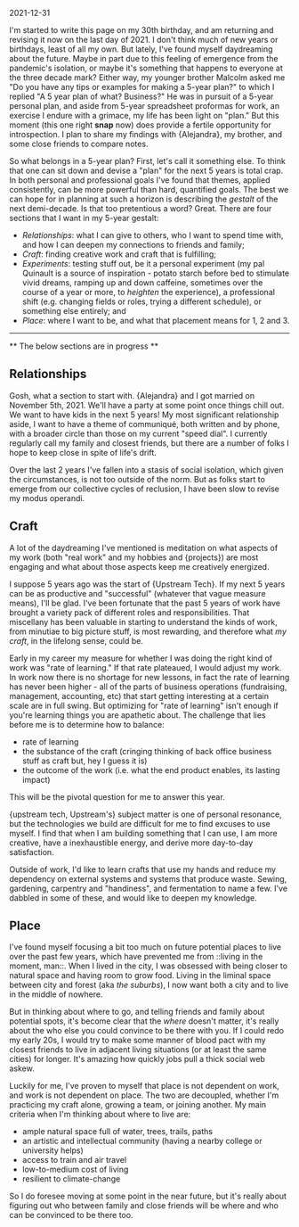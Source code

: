 2021-12-31

I'm started to write this page on my 30th birthday, and am returning and revising it now on the last day of 2021. I don't think much of new years or birthdays, least of all my own. But lately, I've found myself daydreaming about the future. Maybe in part due to this feeling of emergence from the pandemic's isolation, or maybe it's something that happens to everyone at the three decade mark? Either way, my younger brother Malcolm asked me "Do you have any tips or examples for making a 5-year plan?" to which I replied "A 5 year plan of what? Business?" He was in pursuit of a 5-year personal plan, and aside from 5-year spreadsheet proformas for work, an exercise I endure with a grimace, my life has been light on "plan." But this moment (this one right **snap** now) does provide a fertile opportunity for introspection. I plan to share my findings with {Alejandra}, my brother, and some close friends to compare notes.

So what belongs in a 5-year plan? First, let's call it something else. To think that one can sit down and devise a "plan" for the next 5 years is total crap. In both personal and professional goals I've found that themes, applied consistently, can be more powerful than hard, quantified goals. The best we can hope for in planning at such a horizon is describing the _gestalt_ of the next demi-decade. Is that too pretentious a word? Great. There are four sections that I want in my 5-year gestalt:

+ *Relationships*: what I can give to others, who I want to spend time with, and how I can deepen my connections to friends and family;
+ *Craft*: finding creative work and craft that is fulfilling;
+ *Experiments*: testing stuff out, be it a personal experiment (my pal Quinault is a source of inspiration - potato starch before bed to stimulate vivid dreams, ramping up and down caffeine, sometimes over the course of a year or more, to _heighten_ the experience), a professional shift (e.g. changing fields or roles, trying a different schedule), or something else entirely; and
+ *Place*: where I want to be, and what that placement means for 1, 2 and 3.

---

** The below sections are in progress **

## Relationships

Gosh, what a section to start with. {Alejandra} and I got married on November 5th, 2021. We'll have a party at some point once things chill out. We want to have kids in the next 5 years! My most significant relationship aside, I want to have a theme of communiqué, both written and by phone, with a broader circle than those on my current "speed dial". I currently regularly call my family and closest friends, but there are a number of folks I hope to keep close in spite of life's drift.

Over the last 2 years I've fallen into a stasis of social isolation, which given the circumstances, is not too outside of the norm. But as folks start to emerge from our collective cycles of reclusion, I have been slow to revise my modus operandi.

## Craft

A lot of the daydreaming I've mentioned is meditation on what aspects of my work (both "real work" and my hobbies and {projects}) are most engaging and what about those aspects keep me creatively energized.

I suppose 5 years ago was the start of {Upstream Tech}. If my next 5 years can be as productive and "successful" (whatever that vague measure means), I'll be glad. I've been fortunate that the past 5 years of work have brought a variety pack of different roles and responsibilities. That miscellany has been valuable in starting to understand the kinds of work, from minutiae to big picture stuff, is most rewarding, and therefore what _my craft_, in the lifelong sense, could be.

Early in my career my measure for whether I was doing the right kind of work was "rate of learning." If that rate plateaued, I would adjust my work. In work now there is no shortage for new lessons, in fact the rate of learning has never been higher - all of the parts of business operations (fundraising, management, accounting, etc) that start getting interesting at a certain scale are in full swing. But optimizing for "rate of learning" isn't enough if you're learning things you are apathetic about. The challenge that lies before me is to determine how to balance:
+ rate of learning
+ the substance of the craft (cringing thinking of back office business stuff as craft but, hey I guess it is)
+ the outcome of the work (i.e. what the end product enables, its lasting impact)

This will be the pivotal question for me to answer this year.

{upstream tech, Upstream's} subject matter is one of personal resonance, but the technologies we build are difficult for me to find excuses to use myself. I find that when I am building something that I can use, I am more creative, have a inexhaustible energy, and derive more day-to-day satisfaction.

Outside of work, I'd like to learn crafts that use my hands and reduce my dependency on external systems and systems that produce waste. Sewing, gardening, carpentry and "handiness", and fermentation to name a few. I've dabbled in some of these, and would like to deepen my knowledge.

## Place

I've found myself focusing a bit too much on future potential places to live over the past few years, which have prevented me from ::living in the moment, man::. When I lived in the city, I was obsessed with being closer to natural space and having room to grow food. Living in the liminal space between city and forest (aka _the suburbs_), I now want both a city and to live in the middle of nowhere.

But in thinking about where to go, and telling friends and family about potential spots, it's become clear that the _where_ doesn't matter, it's really about the who else you could convince to be there with you. If I could redo my early 20s, I would try to make some manner of blood pact with my closest friends to live in adjacent living situations (or at least the same cities) for longer. It's amazing how quickly jobs pull a thick social web askew.

Luckily for me, I've proven to myself that place is not dependent on work, and work is not dependent on place. The two are decoupled, whether I'm practicing my craft alone, growing a team, or joining another. My main criteria when I'm thinking about where to live are:
+ ample natural space full of water, trees, trails, paths
+ an artistic and intellectual community (having a nearby college or university helps)
+ access to train and air travel
+ low-to-medium cost of living
+ resilient to climate-change

So I do foresee moving at some point in the near future, but it's really about figuring out who between family and close friends will be where and who can be convinced to be there too.